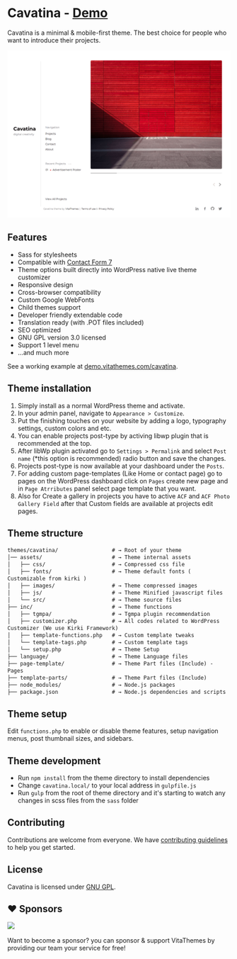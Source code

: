 # Cavatina - [Demo](https://demo.vitathemes.com/cavatina/)

Cavatina is a minimal & mobile-first theme. The best choice for people who want to introduce their projects.

![Home Page](screenshot.png)

## Features

- Sass for stylesheets
- Compatible with [Contact Form 7](https://wordpress.org/plugins/contact-form-7/)
- Theme options built directly into WordPress native live theme customizer
- Responsive design
- Cross-browser compatibility
- Custom Google WebFonts
- Child themes support
- Developer friendly extendable code
- Translation ready (with .POT files included)
- SEO optimized
- GNU GPL version 3.0 licensed
- Support 1 level menu
- …and much more

See a working example at [demo.vitathemes.com/cavatina](https://demo.vitathemes.com/cavatina/).

## Theme installation

1. Simply install as a normal WordPress theme and activate.
2. In your admin panel, navigate to `Appearance > Customize`.
3. Put the finishing touches on your website by adding a logo, typography settings, custom colors and etc.
4. You can enable projects post-type by activing libwp plugin that is recommended at the top.
5. After libWp plugin activated go to `Settings > Permalink` and select `Post name` (\*this option is recommended) radio button and save the changes.
6. Projects post-type is now available at your dashboard under the `Posts`.
7. For adding custom page-templates (Like Home or contact page) go to pages on the WordPress dashboard click on `Pages` create new page and in `Page Atrributes` panel select page template that you want.
8. Also for Create a gallery in projects you have to active `ACF` and `ACF Photo Gallery Field` after that Custom fields are available at projects edit pages.

## Theme structure

```shell
themes/cavatina/                 # → Root of your theme
│── assets/                      # → Theme internal assets
│   ├── css/                     # → Compressed css file
│   ├── fonts/                   # → Theme default fonts ( Customizable from kirki )
│   ├── images/                  # → Theme compressed images
│   ├── js/                      # → Theme Minified javascript files
│   └── src/                     # → Theme source files
├── inc/                         # → Theme functions
│   ├── tgmpa/                   # → Tgmpa plugin recommendation
│   ├── customizer.php           # → All codes related to WordPress Customizer (We use Kirki Framework)
│   ├── template-functions.php   # → Custom template tweaks
│   └── template-tags.php        # → Custom template tags
│   └── setup.php                # → Theme Setup
├── language/                    # → Theme Language files
├── page-template/               # → Theme Part files (Include) - Pages
├── template-parts/              # → Theme Part files (Include)
├── node_modules/                # → Node.js packages
├── package.json                 # → Node.js dependencies and scripts
```

## Theme setup

Edit `functions.php` to enable or disable theme features, setup navigation menus, post thumbnail sizes, and sidebars.

## Theme development

- Run `npm install` from the theme directory to install dependencies
- Change `cavatina.local/` to your local address in `gulpfile.js`
- Run `gulp` from the root of theme directory and it's starting to watch any changes in scss files from the `sass` folder

## Contributing

Contributions are welcome from everyone. We have [contributing guidelines](CONTRIBUTING.md) to help you get started.

## License

Cavatina is licensed under [GNU GPL](LICENSE).

## ❤️ Sponsors
<a href="" target="_blank"><img width="200" src="https://resources.jetbrains.com/storage/products/company/brand/logos/jb_beam.png"/></a>

Want to become a sponsor? you can sponsor & support VitaThemes by providing our team your service for free!

